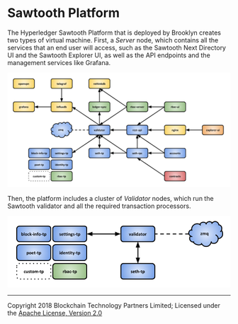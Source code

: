 Sawtooth Platform
=================

The Hyperledger Sawtooth Platform that is deployed by Brooklyn creates two types of virtual machine. First, a *Server* node, which contains all the services that an end user will access, such as the Sawtooth Next Directory UI and the Sawtooth Explorer UI, as well as the API endpoints and the management services like Grafana.

![Sawtooth Server Node](./images/sawtooth-server-node.png)

Then, the platform includes a cluster of *Validator* nodes, which run the Sawtooth validator and all the required transaction processors.

![Sawtooth Validator Node](./images/sawtooth-validator-node.png)

---
Copyright 2018 Blockchain Technology Partners Limited; Licensed under the [Apache License, Version 2.0](../LICENSE)
